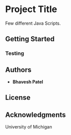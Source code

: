 # Project Title

Few different Java Scripts.

## Getting Started

### Testing

## Authors

* **Bhavesh Patel**

## License

## Acknowledgments

University of Michigan
